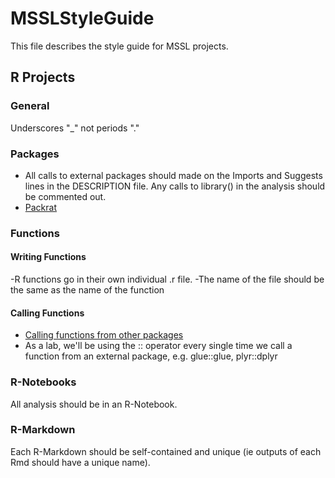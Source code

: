 # MSSLStyleGuide

This file describes the style guide for MSSL projects.

## R Projects

### General

Underscores "_" not periods "."

### Packages

- All calls to external packages should made on the Imports and Suggests lines in the DESCRIPTION file. Any calls to library() in the analysis should be commented out.
- [Packrat](https://rstudio.github.io/packrat/)

### Functions

#### Writing Functions

-R functions go in their own individual .r file.
-The name of the file should be the same as the name of the function

#### Calling Functions

- [Calling functions from other packages](http://kbroman.org/pkg_primer/pages/depends.html)
- As a lab, we'll be using the :: operator every single time we call a function from an external package, e.g. glue::glue, plyr::dplyr

### R-Notebooks

All analysis should be in an R-Notebook.

### R-Markdown

Each R-Markdown should be self-contained and unique (ie outputs of each Rmd should have a unique name).
